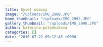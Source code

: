 ```yaml
---
title: Sysel obecný
image: "/uploads/IMG_2998.JPG"
home_thumbnail: "/uploads/IMG_2998.JPG"
gallery_thumbnail: "/uploads/IMG_2998.JPG"
author: katerina-polednikova
categories: []
date: '2016-07-22 09:12:45 +0000'
---
```

